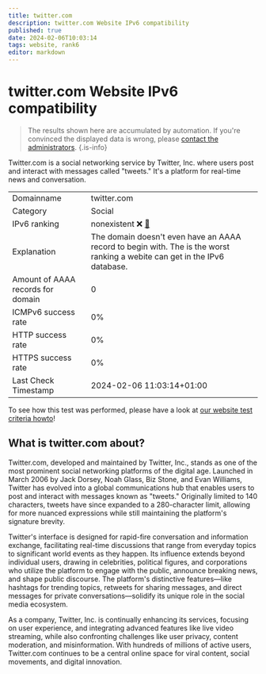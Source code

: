 ```yaml
---
title: twitter.com
description: twitter.com Website IPv6 compatibility
published: true
date: 2024-02-06T10:03:14
tags: website, rank6
editor: markdown
---
```


# twitter.com Website IPv6 compatibility

> The results shown here are accumulated by automation. If you're convinced the displayed data is wrong, please [contact the administrators](/howto/chat). 
{.is-info}

Twitter.com is a social networking service by Twitter, Inc. where users post and interact with messages called "tweets." It's a platform for real-time news and conversation.


|   |   |
| - | - |
| Domainname | twitter.com
| Category | Social |
| IPv6 ranking | nonexistent :x: [🔗](/howto/ranking) |
| Explanation | The domain doesn't even have an AAAA record to begin with. The is the worst ranking a webite can get in the IPv6 database. |
| Amount of AAAA records for domain | 0 |
| ICMPv6 success rate | 0%|
| HTTP success rate | 0% |
| HTTPS success rate | 0% |
| Last Check Timestamp | 2024-02-06 11:03:14+01:00 |

To see how this test was performed, please have a look at [our website test criteria howto](/howto/testcriteria/website)!


## What is twitter.com about?
Twitter.com, developed and maintained by Twitter, Inc., stands as one of the most prominent social networking platforms of the digital age. Launched in March 2006 by Jack Dorsey, Noah Glass, Biz Stone, and Evan Williams, Twitter has evolved into a global communications hub that enables users to post and interact with messages known as "tweets." Originally limited to 140 characters, tweets have since expanded to a 280-character limit, allowing for more nuanced expressions while still maintaining the platform's signature brevity.

Twitter's interface is designed for rapid-fire conversation and information exchange, facilitating real-time discussions that range from everyday topics to significant world events as they happen. Its influence extends beyond individual users, drawing in celebrities, political figures, and corporations who utilize the platform to engage with the public, announce breaking news, and shape public discourse. The platform's distinctive features—like hashtags for trending topics, retweets for sharing messages, and direct messages for private conversations—solidify its unique role in the social media ecosystem.

As a company, Twitter, Inc. is continually enhancing its services, focusing on user experience, and integrating advanced features like live video streaming, while also confronting challenges like user privacy, content moderation, and misinformation. With hundreds of millions of active users, Twitter.com continues to be a central online space for viral content, social movements, and digital innovation.


